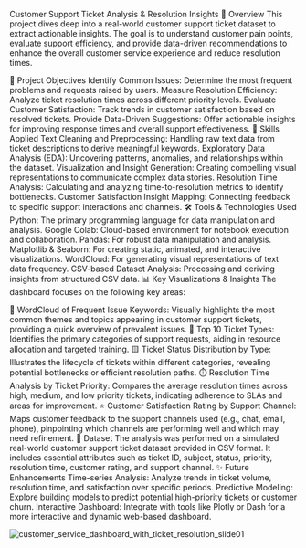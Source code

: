 Customer Support Ticket Analysis & Resolution Insights
🌟 Overview
This project dives deep into a real-world customer support ticket dataset to extract actionable insights. The goal is to understand customer pain points, evaluate support efficiency, and provide data-driven recommendations to enhance the overall customer service experience and reduce resolution times.

🎯 Project Objectives
Identify Common Issues: Determine the most frequent problems and requests raised by users.
Measure Resolution Efficiency: Analyze ticket resolution times across different priority levels.
Evaluate Customer Satisfaction: Track trends in customer satisfaction based on resolved tickets.
Provide Data-Driven Suggestions: Offer actionable insights for improving response times and overall support effectiveness.
🧠 Skills Applied
Text Cleaning and Preprocessing: Handling raw text data from ticket descriptions to derive meaningful keywords.
Exploratory Data Analysis (EDA): Uncovering patterns, anomalies, and relationships within the dataset.
Visualization and Insight Generation: Creating compelling visual representations to communicate complex data stories.
Resolution Time Analysis: Calculating and analyzing time-to-resolution metrics to identify bottlenecks.
Customer Satisfaction Insight Mapping: Connecting feedback to specific support interactions and channels.
🛠️ Tools & Technologies Used
Python: The primary programming language for data manipulation and analysis.
Google Colab: Cloud-based environment for notebook execution and collaboration.
Pandas: For robust data manipulation and analysis.
Matplotlib & Seaborn: For creating static, animated, and interactive visualizations.
WordCloud: For generating visual representations of text data frequency.
CSV-based Dataset Analysis: Processing and deriving insights from structured CSV data.
📊 Key Visualizations & Insights
The dashboard focuses on the following key areas:

🧾 WordCloud of Frequent Issue Keywords: Visually highlights the most common themes and topics appearing in customer support tickets, providing a quick overview of prevalent issues.
📌 Top 10 Ticket Types: Identifies the primary categories of support requests, aiding in resource allocation and targeted training.
🟨 Ticket Status Distribution by Type: Illustrates the lifecycle of tickets within different categories, revealing potential bottlenecks or efficient resolution paths.
⏱️ Resolution Time Analysis by Ticket Priority: Compares the average resolution times across high, medium, and low priority tickets, indicating adherence to SLAs and areas for improvement.
⭐ Customer Satisfaction Rating by Support Channel: Maps customer feedback to the support channels used (e.g., chat, email, phone), pinpointing which channels are performing well and which may need refinement.
📁 Dataset
The analysis was performed on a simulated real-world customer support ticket dataset provided in CSV format. It includes essential attributes such as ticket ID, subject, status, priority, resolution time, customer rating, and support channel.
✨ Future Enhancements
Time-series Analysis: Analyze trends in ticket volume, resolution time, and satisfaction over specific periods.
Predictive Modeling: Explore building models to predict potential high-priority tickets or customer churn.
Interactive Dashboard: Integrate with tools like Plotly or Dash for a more interactive and dynamic web-based dashboard.


![customer_service_dashboard_with_ticket_resolution_slide01](https://github.com/user-attachments/assets/ca5fae9f-3537-4f44-8d92-b956a9e6931a)



